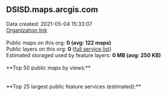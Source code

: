<h2>DSISD.maps.arcgis.com</h2> Data created: 2021-05-04 15:33:07 <br /><a target='new' href='https://DSISD.maps.arcgis.com'>Organization link</a><br /><br />Public maps on this org: <b>0 (avg: 122 maps)</b><br />Public layers on this org: <b>0 </b>(<a target='new' href='https://services.arcgis.com/dxhzEMcZagQ2jfYQ/ArcGIS/rest/services'>full service list</a>)<br />Estimated storaged used by feature layers: <b>0 MB (avg: 250 KB)</b><br /><br />**Top 50 public maps by views:**<br /><br /><br />**Top 25 largest public feature services (estimated):**<br />